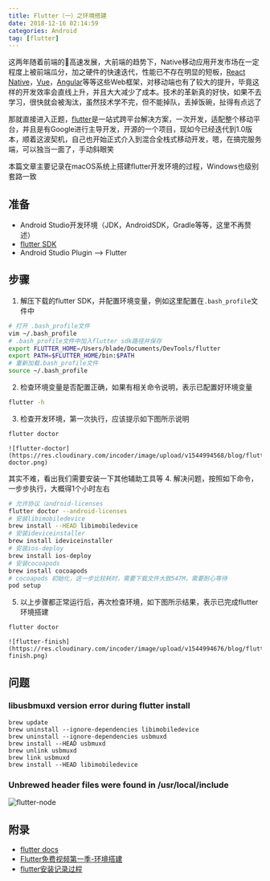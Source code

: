```yaml
---
title: Flutter（一）之环境搭建
date: 2018-12-16 02:14:59
categories: Android
tag: [flutter]
---
```


这两年随着前端的高速发展，大前端的趋势下，Native移动应用开发市场在一定程度上被前端瓜分，加之硬件的快速迭代，性能已不存在明显的短板，[React Native](https://facebook.github.io/react-native)，[Vue](https://cn.vuejs.org/index.html)，[Angular](https://angular.io/)等等这些Web框架，对移动端也有了较大的提升，毕竟这样的开发效率会直线上升，并且大大减少了成本。技术的革新真的好快，如果不去学习，很快就会被淘汰，虽然技术学不完，但不能掉队，丢掉饭碗，扯得有点远了

那就直接进入正题，[flutter](https://flutter.io/)是一站式跨平台解决方案，一次开发，适配整个移动平台，并且是有Google进行主导开发，开源的一个项目，现如今已经迭代到1.0版本，顺着这波契机，自己也开始正式介入到混合全栈式移动开发，嗯，在搞完服务端，可以独当一面了，手动斜眼笑

本篇文章主要记录在macOS系统上搭建flutter开发环境的过程，Windows也级别套路一致

## 准备
* Android Studio开发环境（JDK，AndroidSDK，Gradle等等，这里不再赘述）
* [flutter SDK](https://flutter.io/docs/get-started/install)
* Android Studio Plugin --> Flutter

## 步骤
1. 解压下载的flutter SDK，并配置环境变量，例如这里配置在`.bash_profile`文件中
```bash
# 打开 .bash_profile文件
vim ~/.bash_profile
# .bash_profile文件中加入flutter sdk路径并保存
export FLUTTER_HOME=/Users/blade/Documents/DevTools/flutter
export PATH=$FLUTTER_HOME/bin:$PATH
# 重新加载.bash_profile文件
source ~/.bash_profile
```
2. 检查环境变量是否配置正确，如果有相关命令说明，表示已配置好环境变量
```bash
flutter -h
```
3. 检查开发环境，第一次执行，应该提示如下图所示说明
```bash
flutter doctor
```
    ![flutter-doctor](https://res.cloudinary.com/incoder/image/upload/v1544994568/blog/flutter-doctor.png)
其实不难，看出我们需要安装一下其他辅助工具等
4. 解决问题，按照如下命令，一步步执行，大概得1个小时左右
```bash
# 允许协议（android-licenses
flutter doctor --android-licenses
# 安装libimobiledevice
brew install --HEAD libimobiledevice
# 安装ideviceinstaller
brew install ideviceinstaller
# 安装ios-deploy
brew install ios-deploy
# 安装cocoapods
brew install cocoapods
# cocoapods 初始化，这一步比较耗时，需要下载文件大致547M，需要耐心等待
pod setup
```
5. 以上步骤都正常运行后，再次检查环境，如下图所示结果，表示已完成flutter环境搭建
```bash
flutter doctor
```
    ![flutter-finish](https://res.cloudinary.com/incoder/image/upload/v1544994676/blog/flutter-finish.png)

## 问题

### libusbmuxd version error during flutter install
```bahs
brew update
brew uninstall --ignore-dependencies libimobiledevice
brew uninstall --ignore-dependencies usbmuxd
brew install --HEAD usbmuxd
brew unlink usbmuxd
brew link usbmuxd
brew install --HEAD libimobiledevice
```

### Unbrewed header files were found in /usr/local/include

![flutter-node](https://res.cloudinary.com/incoder/image/upload/v1544994898/blog/flutter-node.png)

## 附录
* [flutter docs](https://flutter.io/docs)
* [Flutter免费视频第一季-环境搭建](http://jspang.com/post/flutter1.html#toc-586)
* [flutter安装记录过程](https://www.jianshu.com/p/637796e9c0ea)